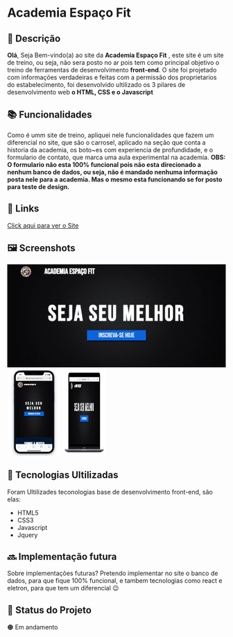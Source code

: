 # Academia Espaço Fit

## :memo: Descrição
**Olá**, Seja Bem-vindo(a) ao site da **Academia Espaço Fit** ,
este site é um site de treino, ou seja, não sera posto no ar pois tem como
principal objetivo o treino de ferramentas de desenvolvimento **front-end**.
O site foi projetado com informações verdadeiras e feitas com a permissão
dos proprietarios do estabelecimento, foi desenvolvido ultilizado os 3 pilares de desenvolvimento
web **o HTML, CSS e o Javascript**

## :books: Funcionalidades
Como é umm site de treino, apliquei nele funcionalidades que fazem um diferencial no site, que são
o carrosel, aplicado na seção que conta a historia da academia, os boto~es com experiencia de profundidade, e 
o formulario de contato, que marca uma aula experimental na academia.
**OBS: O formulario nâo esta 100% funcional pois não esta direcionado a nenhum banco de dados, ou seja, não é mandado nenhuma informação posta nele para a academia. 
Mas o mesmo esta funcionando se for posto para teste de design.**

## :link: Links
[Click aqui para ver o Site](https://pedrodabahia.github.io/Espaco_Fit/)

## :framed_picture: Screenshots

<p float="left">
  <img src="./screen/screenshot.png">
  <img  height="200" src="./screen/screenshot_mobile.png">
  <img height="200" width="100" src="./screen/screenshot_notebook.png">
</p>


## :wrench: Tecnologias Ultilizadas
Foram Ultilizades teconologias base de desenvolvimento front-end, são elas:
+ HTML5
+ CSS3
+ Javascript
+ Jquery

## :soon: Implementação futura
Sobre implementações futuras?
Pretendo implementar no site o banco de dados, para que fique 100% funcional, e tambem tecnologias como react e eletron, para que tem um diferencial :wink:

## :dart: Status do Projeto
:orange_circle: Em andamento
